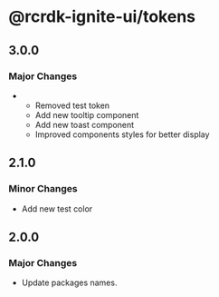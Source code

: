 # @rcrdk-ignite-ui/tokens

## 3.0.0

### Major Changes

- - Removed test token
  - Add new tooltip component
  - Add new toast component
  - Improved components styles for better display

## 2.1.0

### Minor Changes

- Add new test color

## 2.0.0

### Major Changes

- Update packages names.
